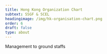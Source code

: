 ```yaml
---
title: Hong Kong Organization Chart
subtext: SSGF & SCEL
headingimage: /img/hk-organisation-chart.png
order: 6
draft: false
type: about
---
```

Management to ground staffs